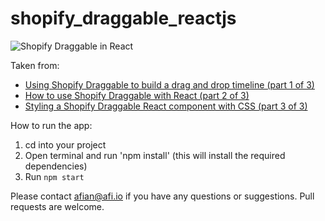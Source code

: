 # shopify_draggable_reactjs

![Shopify Draggable in React](https://blog.afi.io/content/images/2023/06/shopify-draggable-example.gif "Shopify Draggable Example in React")

Taken from: 
- [Using Shopify Draggable to build a drag and drop timeline (part 1 of 3)](https://afi.io/blog/using-shopify-draggable-to-build-a-drag-and-drop-timeline/)
- [How to use Shopify Draggable with React (part 2 of 3)](https://afi.io/blog/using-shopify-draggable-to-build-a-drag-and-drop-timeline/)
- [Styling a Shopify Draggable React component with CSS (part 3 of 3)](https://afi.io/blog/styling-a-shopify-draggable-react-component-with-css/)

 How to run the app:
 1. cd into your project
 2. Open terminal and run 'npm install' (this will install the required dependencies)
 3. Run `npm start`

Please contact afian@afi.io if you have any questions or suggestions. Pull requests are welcome.